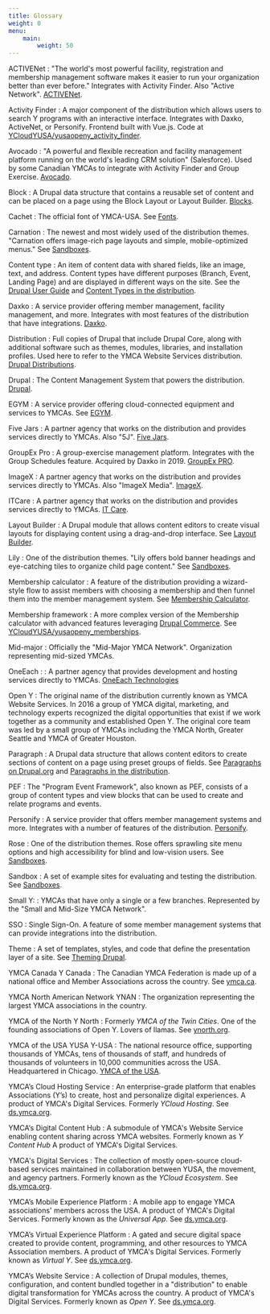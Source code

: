 ```yaml
---
title: Glossary
weight: 0
menu:
    main:
        weight: 50
---
```


ACTIVENet
: "The world's most powerful facility, registration and membership management software makes it easier to run your organization better than ever before." Integrates with Activity Finder. Also "Active Network". [ACTIVENet](https://www.activenetwork.com/activenet).

Activity Finder
: A major component of the distribution which allows users to search Y programs with an interactive interface. Integrates with Daxko, ActiveNet, or Personify. Frontend built with Vue.js. Code at [YCloudYUSA/yusaopeny_activity_finder](https://github.com/YCloudYUSA/yusaopeny_activity_finder).

Avocado
: "A powerful and flexible recreation and facility management platform running on the world's leading CRM solution" (Salesforce). Used by some Canadian YMCAs to integrate with Activity Finder and Group Exercise. [Avocado](https://www.avocadorec.com/).

Block
: A Drupal data structure that contains a reusable set of content and can be placed on a page using the Block Layout or Layout Builder. [Blocks](https://www.drupal.org/docs/user_guide/en/block-concept.html).

Cachet
: The official font of YMCA-USA. See [Fonts](../howto/install-cachet).

Carnation
: The newest and most widely used of the distribution themes. "Carnation offers image-rich page layouts and simple, mobile-optimized menus." See [Sandboxes](../wiki/sandboxes).

Content type
: An item of content data with shared fields, like an image, text, and address. Content types have different purposes (Branch, Event, Landing Page) and are displayed in different ways on the site. See the [Drupal User Guide](https://www.drupal.org/docs/user_guide/en/planning-data-types.html#s-what-is-a-content-entity) and [Content Types in the distribution](/docs/user-documentation/content-types/).

Daxko
: A service provider offering member management, facility management, and more. Integrates with most features of the distribution that have integrations. [Daxko](https://www.daxko.com/).

Distribution
: Full copies of Drupal that include Drupal Core, along with additional software such as themes, modules, libraries, and installation profiles. Used here to refer to the YMCA Website Services distribution. [Drupal Distributions](https://www.drupal.org/docs/drupal-distributions).

Drupal
: The Content Management System that powers the distribution. [Drupal](https://www.drupal.org/).

EGYM
: A service provider offering cloud-connected equipment and services to YMCAs. See [EGYM](https://egym.com/us).

Five Jars
: A partner agency that works on the distribution and provides services directly to YMCAs. Also "5J". [Five Jars](https://fivejars.com/).

GroupEx Pro
: A group-exercise management platform. Integrates with the Group Schedules feature. Acquired by Daxko in 2019. [GroupEx PRO](https://groupexpro.com/).

ImageX
: A partner agency that works on the distribution and provides services directly to YMCAs. Also "ImageX Media". [ImageX](https://imagexmedia.com/).

ITCare
: A partner agency that works on the distribution and provides services directly to YMCAs. [IT Care](https://itcare.company/en).

Layout Builder
: A Drupal module that allows content editors to create visual layouts for displaying content using a drag-and-drop interface. See [Layout Builder](../user-documentation/layout-builder).

Lily
: One of the distribution themes. "Lily offers bold banner headings and eye-catching tiles to organize child page content." See [Sandboxes](../wiki/sandboxes).

Membership calculator
: A feature of the distribution providing a wizard-style flow to assist members with choosing a membership and then funnel them into the member management system. See [Membership Calculator](../user-documentation/paragraphs/membership-calculator/).

Membership framework
: A more complex version of the Membership calculator with advanced features leveraging [Drupal Commerce](https://www.drupal.org/project/commerce). See [YCloudYUSA/yusaopeny_memberships](https://github.com/YCloudYUSA/yusaopeny_memberships).

Mid-major
: Officially the "Mid-Major YMCA Network". Organization representing mid-sized YMCAs.

OneEach
: : A partner agency that provides development and hosting services directly to YMCAs. [OneEach Technologies](https://www.oneeach.com/)

Open Y
: The original name of the distribution currently known as YMCA Website Services. In 2016 a group of YMCA digital, marketing, and technology experts recognized the digital opportunities that exist if we work together as a community and established Open Y. The original core team was led by a small group of YMCAs including the YMCA North, Greater Seattle and YMCA of Greater Houston.

Paragraph
: A Drupal data structure that allows content editors to create sections of content on a page using preset groups of fields. See [Paragraphs on Drupal.org](https://www.drupal.org/project/paragraphs) and [Paragraphs in the distribution](/docs/user-documentation/paragraphs/).

PEF
: The "Program Event Framework", also known as PEF, consists of a group of content types and view blocks that can be used to create and relate programs and events.

Personify
: A service provider that offers member management systems and more. Integrates with a number of features of the distribution. [Personify](https://personifycorp.com/).

Rose
: One of the distribution themes. Rose offers sprawling site menu options and high accessibility for blind and low-vision users. See [Sandboxes](../wiki/sandboxes).

Sandbox
: A set of example sites for evaluating and testing the distribution. See [Sandboxes](../wiki/sandboxes).

Small Y:
:  YMCAs that have only a single or a few branches. Represented by the "Small and Mid-Size YMCA Network".

SSO
: Single Sign-On. A feature of some member management systems that can provide integrations into the distribution.

Theme
: A set of templates, styles, and code that define the presentation layer of a site. See [Theming Drupal](https://www.drupal.org/docs/theming-drupal).

YMCA Canada
Y Canada
: The Canadian YMCA Federation is made up of a national office and Member Associations across the country. See [ymca.ca](https://www.ymca.ca/).

YMCA North American Network
YNAN
: The organization representing the largest YMCA associations in the country.

YMCA of the North
Y North
: Formerly _YMCA of the Twin Cities_. One of the founding associations of Open Y. Lovers of llamas. See [ynorth.org](https://www.ymcanorth.org/).

YMCA of the USA
YUSA
Y-USA
: The national resource office, supporting thousands of YMCAs, tens of thousands of staff, and hundreds of thousands of volunteers in 10,000 communities across the USA. Headquartered in Chicago. [YMCA of the USA](https://ymca.org/).

YMCA’s Cloud Hosting Service
: An enterprise-grade platform that enables Associations (Y’s) to create, host and personalize digital experiences. A product of YMCA's Digital Services. Formerly _YCloud Hosting_. See [ds.ymca.org](https://ds.ymca.org/ymcas-cloud-hosting-service).

YMCA‘s Digital Content Hub
: A submodule of YMCA's Website Service enabling content sharing across YMCA websites. Formerly known as _Y Content Hub_ A product of YMCA's Digital Services.

YMCA's Digital Services
: The collection of mostly open-source cloud-based services maintained in collaboration between YUSA, the movement, and agency partners. Formerly known as the _YCloud Ecosystem_. See [ds.ymca.org](https://ds.ymca.org).

YMCA’s Mobile Experience Platform
: A mobile app to engage YMCA associations' members across the USA. A product of YMCA's Digital Services. Formerly known as the _Universal App_. See [ds.ymca.org](https://ds.ymca.org/ymcas-mobile-experience-platform).

YMCA’s Virtual Experience Platform
: A gated and secure digital space created to provide content, programming, and other resources to YMCA Association members. A product of YMCA's Digital Services. Formerly known as _Virtual Y_. See [ds.ymca.org](https://ds.ymca.org/ymcas-virtual-experience-platform).

YMCA’s Website Service
: A collection of Drupal modules, themes, configuration, and content bundled together in a "distribution" to enable digital transformation for YMCAs across the country. A product of YMCA's Digital Services. Formerly known as _Open Y_. See [ds.ymca.org](https://ds.ymca.org/ymcas-website-service).
